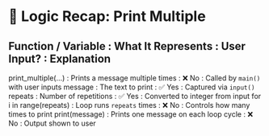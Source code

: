 # 🧠 Logic Recap: Print Multiple

Function / Variable     : What It Represents                       : User Input? : Explanation
-----------------------------------------------------------------------------------------------
print_multiple(...)      : Prints a message multiple times          : ❌ No        : Called by `main()` with user inputs
message                 : The text to print                        : ✅ Yes       : Captured via `input()`
repeats                 : Number of repetitions                    : ✅ Yes       : Converted to integer from input
for i in range(repeats) : Loop runs `repeats` times                : ❌ No        : Controls how many times to print
print(message)          : Prints one message on each loop cycle    : ❌ No        : Output shown to user

